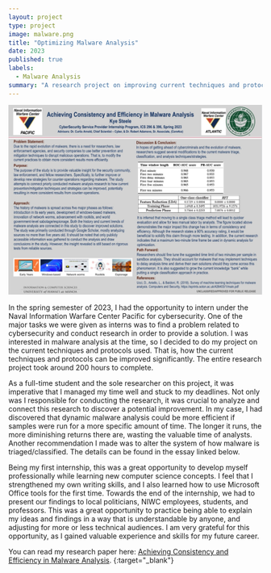 ```yaml
---
layout: project
type: project
image: malware.png
title: "Optimizing Malware Analysis"
date: 2023
published: true
labels:
  - Malware Analysis
summary: "A research project on improving current techniques and protocols for malware analysis to achieve better consistency and efficiency."
---
```


<div class="p-4">
  <img width="1000px" src="https://github.com/kyesteele/kyesteele.github.io/blob/main/malwareposter.jpg?raw=true" >
</div>

  In the spring semester of 2023, I had the opportunity to intern under the Naval Information Warfare Center Pacific for cybersecurity. One of the major tasks we were given as interns was to find a problem related to cybersecurity and conduct research in order to provide a solution. I was interested in malware analysis at the time, so I decided to do my project on the current techniques and protocols used. That is, how the current techniques and protocols can be improved significantly. The entire research project took around 200 hours to complete.
	
 As a full-time student and the sole researcher on this project, it was imperative that I managed my time well and stuck to my deadlines. Not only was I responsible for conducting the research, it was crucial to analyze and connect this research to discover a potential improvement. In my case, I had discovered that dynamic malware analysis could be more efficient if samples were run for a more specific amount of time. The longer it runs, the more diminishing returns there are, wasting the valuable time of analysts. Another recommendation I made was to alter the system of how malware is triaged/classified. The details can be found in the essay linked below.
	
 Being my first internship, this was a great opportunity to develop myself professionally while learning new computer science concepts. I feel that I strengthened my own writing skills, and I also learned how to use Microsoft Office tools for the first time. Towards the end of the internship, we had to present our findings to local politicians, NIWC employees, students, and professors. This was a great opportunity to practice being able to explain my ideas and findings in a way that is understandable by anyone, and adjusting for more or less technical audiences. I am very grateful for this opportunity, as I gained valuable experience and skills for my future career.

You can read my research paper here: [Achieving Consistency and Efficiency in Malware Analysis](https://github.com/kyesteele/kyesteele.github.io/blob/40631f73da6fc225e139c043eb6d880706d05e20/malwarepaper.pdf).
{:target="_blank"}
